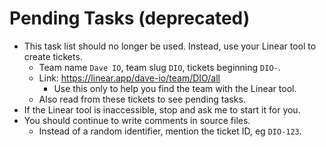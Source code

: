 # Pending Tasks (deprecated)

- This task list should no longer be used. Instead, use your Linear tool to create tickets.
  - Team name `Dave IO`, team slug `DIO`, tickets beginning `DIO-`.
  - Link: <https://linear.app/dave-io/team/DIO/all>
    - Use this only to help you find the team with the Linear tool.
  - Also read from these tickets to see pending tasks.
- If the Linear tool is inaccessible, stop and ask me to start it for you.
- You should continue to write comments in source files.
  - Instead of a random identifier, mention the ticket ID, eg `DIO-123`.
